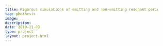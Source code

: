 ```yaml
---
title: Rigorous simulations of emitting and non-emitting resonant periodic nano-optical structures (PhD thesis)
tag: phdthesis
image: 
description: 
date: 2010-11-09
type: project
layout: project.html
---
```



